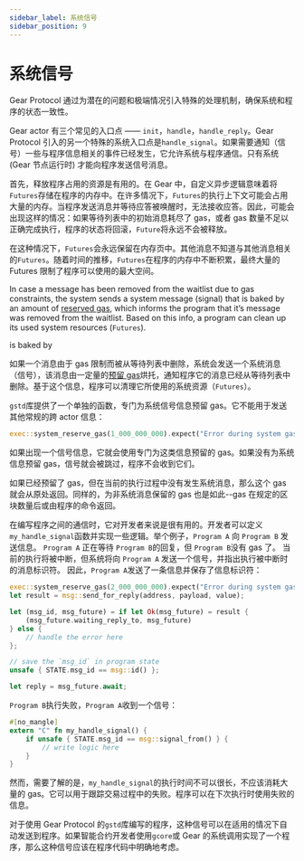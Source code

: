 ```yaml
---
sidebar_label: 系统信号
sidebar_position: 9
---
```


# 系统信号

Gear Protocol 通过为潜在的问题和极端情况引入特殊的处理机制，确保系统和程序的状态一致性。

Gear actor 有三个常见的入口点 —— `init`，`handle`，`handle_reply`。Gear Protocol 引入的另一个特殊的系统入口点是`handle_signal`。如果需要通知（信号）一些与程序信息相关的事件已经发生，它允许系统与程序通信。只有系统 (Gear 节点运行时) 才能向程序发送信号消息。

首先，释放程序占用的资源是有用的。在 Gear 中，自定义异步逻辑意味着将`Futures`存储在程序的内存中。在许多情况下，`Futures`的执行上下文可能会占用大量的内存。当程序发送消息并等待应答被唤醒时，无法接收应答。因此，可能会出现这样的情况：如果等待列表中的初始消息耗尽了 gas，或者 gas 数量不足以正确完成执行，程序的状态将回滚，`Future`将永远不会被释放。

在这种情况下，`Futures`会永远保留在内存页中。其他消息不知道与其他消息相关的`Futures`。随着时间的推移，`Futures`在程序的内存中不断积累，最终大量的 Futures 限制了程序可以使用的最大空间。

In case a message has been removed from the waitlist due to gas constraints, the system sends a system message (signal) that is baked by an amount of [reserved gas](./gas-reservation.md), which informs the program that it’s message was removed from the waitlist. Based on this info, a program can clean up its used system resources (`Futures`).

 is baked by

如果一个消息由于 gas 限制而被从等待列表中删除，系统会发送一个系统消息（信号），该消息由一定量的[预留 gas](./gas-reservation.md)烘托，通知程序它的消息已经从等待列表中删除。基于这个信息，程序可以清理它所使用的系统资源（`Futures`）。

`gstd`库提供了一个单独的函数，专门为系统信号信息预留 gas。它不能用于发送其他常规的跨 actor 信息：

```rust
exec::system_reserve_gas(1_000_000_000).expect("Error during system gas reservation");
```

如果出现一个信号信息，它就会使用专门为这类信息预留的 gas。如果没有为系统信息预留 gas，信号就会被跳过，程序不会收到它们。

如果已经预留了 gas，但在当前的执行过程中没有发生系统消息，那么这个 gas 就会从原处返回。同样的，为非系统消息保留的 gas 也是如此--gas 在规定的区块数量后或由程序的命令返回。

在编写程序之间的通信时，它对开发者来说是很有用的。开发者可以定义 `my_handle_signal`函数并实现一些逻辑。举个例子，`Program A` 向 `Program B` 发送信息。 `Program A` 正在等待 `Program B`的回复，但 `Program B`没有 gas 了。
当前的执行将被中断，但系统将向 `Program A` 发送一个信号，并指出执行被中断时的消息标识符。
因此，`Program A`发送了一条信息并保存了信息标识符：

```rust
exec::system_reserve_gas(2_000_000_000).expect("Error during system gas reservation");
let result = msg::send_for_reply(address, payload, value);

let (msg_id, msg_future) = if let Ok(msg_future) = result {
    (msg_future.waiting_reply_to, msg_future)
} else {
    // handle the error here
};

// save the `msg_id` in program state
unsafe { STATE.msg_id == msg::id() };

let reply = msg_future.await;
```

`Program B`执行失败，`Program A`收到一个信号：

```rust
#[no_mangle]
extern "C" fn my_handle_signal() {
    if unsafe { STATE.msg_id == msg::signal_from() } {
        // write logic here
    }
}
```

然而，需要了解的是，`my_handle_signal`的执行时间不可以很长，不应该消耗大量的 gas。它可以用于跟踪交易过程中的失败。程序可以在下次执行时使用失败的信息。

对于使用 Gear Protocol 的`gstd`库编写的程序，这种信号可以在适用的情况下自动发送到程序。如果智能合约开发者使用`gcore`或 Gear 的系统调用实现了一个程序，那么这种信号应该在程序代码中明确地考虑。
